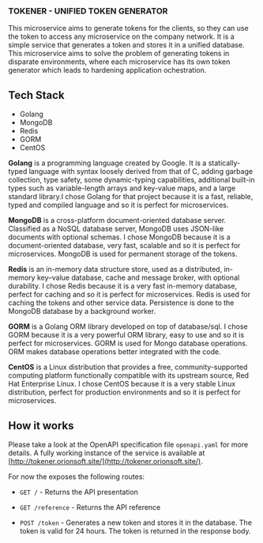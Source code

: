 ### TOKENER - UNIFIED TOKEN GENERATOR

This microservice aims to generate tokens for the clients, so they can use the token to access any microservice on the company network. It is a simple service that generates a token and stores it in a unified database. This microservice aims to solve the problem of generating tokens in disparate environments, where each microservice has its own token generator which leads to hardening application ochestration. 

## Tech Stack

- Golang
- MongoDB
- Redis
- GORM
- CentOS

**Golang** is a programming language created by Google. It is a statically-typed language with syntax loosely derived from that of C, adding garbage collection, type safety, some dynamic-typing capabilities, additional built-in types such as variable-length arrays and key-value maps, and a large standard library.I chose Golang for that project because it is a fast, reliable, typed and compiled language and so it is perfect for microservices. 

**MongoDB** is a cross-platform document-oriented database server. Classified as a NoSQL database server, MongoDB uses JSON-like documents with optional schemas. I chose MongoDB because it is a document-oriented database, very fast, scalable and so it is perfect for microservices. MongoDB is used for permanent storage of the tokens.

**Redis** is an in-memory data structure store, used as a distributed, in-memory key–value database, cache and message broker, with optional durability. I chose Redis because it is a very fast in-memory database, perfect for caching and so it is perfect for microservices. Redis is used for caching the tokens and other service data. Persistence is done to the MongoDB database by a background worker.

**GORM** is a Golang ORM library developed on top of database/sql. I chose GORM because it is a very powerful ORM library, easy to use and so it is perfect for microservices. GORM is used for Mongo database operations. ORM makes database operations better integrated with the code.

**CentOS** is a Linux distribution that provides a free, community-supported computing platform functionally compatible with its upstream source, Red Hat Enterprise Linux. I chose CentOS because it is a very stable Linux distribution, perfect for production environments and so it is perfect for microservices.

## How it works

Please take a look at the OpenAPI specification file `openapi.yaml` for more details. A fully working instance of the service is available at [http://tokener.orionsoft.site/](http://tokener.orionsoft.site/).

For now the exposes the following routes:

- `GET /` - Returns the API presentation

- `GET /reference` - Returns the API reference

- `POST /token` - Generates a new token and stores it in the database. The token is valid for 24 hours. The token is returned in the response body.


